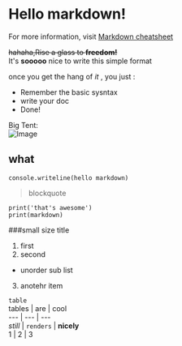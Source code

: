 # Hello markdown!  
For more information, visit [Markdown cheatsheet](https://github.com/adam-p/markdown-here/wiki/Markdown-Cheatsheet)  

~~hahaha,Rise a glass to __freedom!__~~  
It's __sooooo__ nice to write this simple format  

once you get the hang of _it_ , you just :  
- Remember the basic sysntax  
- write your doc  
- Done!  

Big Tent:  
![Image]()  

## what
`console.writeline(hello markdown)`  

> blockquote  
```
print('that's awesome')
print(markdown)
```  

###small size title  
1. first  
2. second  
- unorder sub list  
3. anotehr item  

`table`  
tables | are | cool  
--- | --- | ---  
_still_ | `renders` | __nicely__  
1 | 2 | 3
